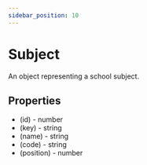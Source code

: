 ```yaml
---
sidebar_position: 10
---
```


# Subject

An object representing a school subject.

## Properties
- (id) - number
- (key) - string
- (name) - string
- (code) - string
- (position) - number